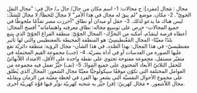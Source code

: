 مجال : مَجال [مفرد]: ج مجالات:
1- اسم مكان من جالَ/ جالَ بـ/ جالَ في: "مجال النقل الجويّ".
2- مكان، موضع "لم يبقَ له مجال في هذا الأمر" لا مجالَ للخطأ/ لا مجالَ للشكّ: ليس هناك ما يدعو لذلك.
3- حقل أو ميدان أو نطاق "أحرزت مصر تقدُّمًا ملحوظًا في جميع المجالات- حرص على توسيع مجاله: نطاق معرفته واهتماماته" أفسح المجال: أعطاه فرصة ليتقدّم، أمكنه من التحرُّك- المجال الجوّيّ: منطقة الفراغ الجوّيّ الذي يتبع بلدًا معيّنًا- المجال المَغْنطيسِيّ: هو المنطقة المحيطة بالمغنطيس والتي لها تأثير مغنطيسيّ- في هذا المجال: بهذا الصَّدد، في هذا الشأن- مجال الرؤية: منطقة دائريّة تقع عليها الصورة من العدسات أو في أداة بصريّة.
4- (جب) مجموعة القيم المحتملة في متغيّر مستقل، مجموعة مفتوحة تحتوي على نقطة واحدة على الأقل، الامتداد اللاّنهائيّ للحقل الثلاثيّ الأبعاد المحتوي على جميع الموادّ.
5- (نف) حيِّزٌ تعمل فيه مجموعة من العوامل المختلفة التي تكوّن موقفًا سيكولوجيًّا معيّنًا مجال الشعور: المجال الذي يُطلق على مجموع الأحوال النفسيَّة التي يشعر بها الفرد في لحظة معيّنة من الزمان ويقابله مجال اللاّشعور.
• مَجَال كهربيّ: (فز) حيِّز به شحنة كهربيّة تؤثِّر فيها قوَّة كهربيّة أخرى.